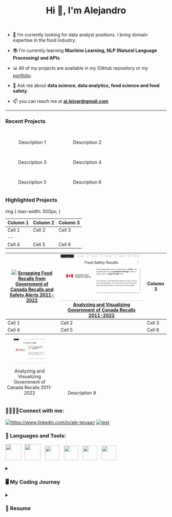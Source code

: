 <h1 align="center">Hi 👋, I'm Alejandro</h1>
<p>&nbsp;</p>

- 🏢 I’m currently looking for data analyst positions. I bring domain expertise in the food industry.

- 📚 I’m currently learning **Machine Learning, NLP (Natural Language Processing) and APIs**.

- 📊 All of my projects are available in my GitHub repository or my [portfolio](https://bit.ly/3NRN7pm).

- 💬 Ask me about **data science, data analytics, food science and food safety**.

- 📫 you can reach me at **aj.leivar@gmail.com**

---
<h3 align="left"> Recent Projects </h3>

<div align="center" style="display: inline-block; width: 33.33%;">
  <img src="image1.jpg" alt="">
  <p>Description 1</p>
</div>

<!-- Image 2 -->
<div align="center" style="display: inline-block; width: 33.33%;">
  <img src="image2.jpg" alt="">
  <p>Description 2</p>
</div>

<!-- Image 3 -->
<div align="center" style="display: inline-block; width: 33.33%;">
  <img src="image3.jpg" alt="">
  <p>Description 3</p>
</div>

<!-- Image 4 -->
<div align="center" style="display: inline-block; width: 33.33%;">
  <img src="image4.jpg" alt="">
  <p>Description 4</p>
</div>

<!-- Image 5 -->
<div align="center" style="display: inline-block; width: 33.33%;">
  <img src="image5.jpg" alt="">
  <p>Description 5</p>
</div>

<!-- Image 6 -->
<div align="center" style="display: inline-block; width: 33.33%;">
  <img src="image6.jpg" alt="">
  <p>Description 6</p>
</div>


<br>

<h3 align="left"> Highlighted Projects </h3>

img {
  max-width: 500px;
}

| Column 1 | Column 2 | Column 3 |
|----------|----------|----------|
| Cell 1   | Cell 2   | Cell 3   |
|--
| Cell 4   | Cell 5   | Cell 6   |

| ![](https://github.com/aleivaar94/images-projects/blob/master/extracting-recalls-links.gif) <a href="https://github.com/aleivaar94/Part-I-Part-II-Scrapping-Food-Recalls-from-Government-of-Canada-Recalls-and-Safety-Alerts">Scrapping Food Recalls from Government of Canada Recalls and Safety Alerts 2011-2022</a> | ![](https://github.com/aleivaar94/Part-III-Part-IV-Scrapping-Food-Recalls-from-Government-of-Canada-Recalls-and-Safety-Alerts/raw/master/Power-BI/CFIA-recalls-2022.gif) <a href="https://github.com/aleivaar94/Part-III-Part-IV-Scrapping-Food-Recalls-from-Government-of-Canada-Recalls-and-Safety-Alerts">Analyzing and Visualizing Government of Canada Recalls 2011-2022</a> | Column 3 |
|----------|----------|----------|
| Cell 1   | Cell 2   | Cell 3   |
| Cell 4   | Cell 5   | Cell 6   |


<!-- Image 2 -->
<div align="center" style="display: inline-block; width: 30%;">
  <img src="https://github.com/aleivaar94/Part-III-Part-IV-Scrapping-Food-Recalls-from-Government-of-Canada-Recalls-and-Safety-Alerts/raw/master/Power-BI/CFIA-recalls-2022.gif" height=75 width=100/>
  <p>Analyzing and Visualizing Government of Canada Recalls 2011-2022</p>
</div>

<!-- Image 9 -->
<div align="center" style="display: inline-block; width: 33.33%;">
  <img src="image9.jpg" alt="">
  <p>Description 9</p>
</div>

<br>

<h3 align="left"> 🫱🏼‍🫲🏽Connect with me:</h3>
<p align="left">
<a href="https://www.linkedin.com/in/ale-leivaar/" target="blank"><img align="center" src="https://raw.githubusercontent.com/rahuldkjain/github-profile-readme-generator/master/src/images/icons/Social/linked-in-alt.svg" alt="https://www.linkedin.com/in/ale-leivaar/" height="30" width="40" /></a>
<a href="https://stackoverflow.com/users/14294794/alejandro-l" target="blank"><img align="center" src="https://raw.githubusercontent.com/rahuldkjain/github-profile-readme-generator/master/src/images/icons/Social/stack-overflow.svg" alt="test" height="30" width="40" /></a>
</p>


<h3 align="left">🧰 Languages and Tools:</h3>
<p align="left"> 
<img align="left" width="50px" height="50px" style="padding-right:10px;" src="https://cdn.jsdelivr.net/gh/devicons/devicon/icons/python/python-original-wordmark.svg" /> 
<!-- <img width="50px" height="50px" style="padding-right:10px;" src="https://cdn.jsdelivr.net/gh/devicons/devicon/icons/pandas/pandas-original-wordmark.svg"/> -->
<img width="50px" height="50px" style="padding-right:10px;" src="https://upload.wikimedia.org/wikipedia/commons/0/05/Scikit_learn_logo_small.svg"/>
<!-- <img width="45px" height="45px" style="padding-right:10px;" src="https://seaborn.pydata.org/_images/logo-tall-lightbg.svg"/> -->
<img width="45px" height="45px" style="padding-right:10px;" src="https://www.vectorlogo.zone/logos/sqlite/sqlite-icon.svg"/>
<img width="45px" height="45px" style="padding-right:10px;" src="https://img.icons8.com/color/512/power-bi.png"/>
<img width="45px" height="45px" style="padding-right:10px;" src="https://img.icons8.com/color/512/tableau-software.png"/>
<img width="45px" height="45px" style="padding-right:10px;" src="https://img.icons8.com/color/512/microsoft-excel-2019.png"/>
</p>

<!-- if you want to add hyperlink to icon: -->
<!-- <a href="https://d3js.org/" target="_blank" rel="noreferrer"> <img src="https://cdn.jsdelivr.net/gh/devicons/devicon/icons/python/python-original-wordmark.svg" alt="d3js" width="40" height="40"/> </a>  -->




<details>
 <summary><h3>🖥️ My Coding Journey</h3></summary>
   I was introduced to SQL and advanced Excel when I was working as a quality engineer for IBM. There I realized the power a couple lines of code to solve business problems. As a naturally curious person and always looking to learn something new I stumbled upon Python, after searching other coding languages specifically for data analysis. Next thing you know, I was already applying Excel and Python to understand the data collected in my chemistry experiments while I did my masters research in food science at UBC.
   <br>
   <br>
   After graduating and working in quality and food safety I decided that a career where I could use data and some code to make better decisions was what I wanted. Although I remain passionate about the food industry.
   <br>
   <br>
   That brings me to today. I still am very curious and driven to learn the ins and outs to become a successful data scientist. Keep a look out as I will be uploading more data projects in my repo.

   Cheers!
</details>

<details>
 <summary><h3>📜 Resume</h3></summary>

<h3 align='center'><b>SKILLS</b></h3>

| BI Tools | Data Analysis | Databases | Other  |
|:-------------|:---------------:|:---------------:|:-----|
| Power BI, Tableau | Python, Excel   | SQL | SAP, MRPEasy  |

---

<h3 align='center'><b>EXPERIENCE</b></h3>
<br>

**INSIGHTS & ANALYTICS SPECIALIST |** *Spread'Em Kitchen* 
<br>
<small>Nov 2022 - Dec 2022</small>

Data analysis of food CPG (consumer packaged goods) sales and marketing
data to inform effective promotions and efficient distribution points.
Customer analytics to understand customer needs.

**Key Contributions:**

- Compiled a database of POS reports from 5 different CPG distributors, ensuring data quality and consistency.

**BUSINESS DEVELOPMENT COORDINATOR |** *Herbaland Naturals* 
<br>
<small>Apr 2022 - Jul 2022</small>

Project management of nutraceutical, candy, and snack private label
projects. Communication of customers business needs to key areas of the
business. Providing sales pitches and maintaining customer
relationships.

**QUALITY ASSURANCE TECHNICIAN /|** *The Very Good Food Co* 
<br>
<small>Feb 2021 - Feb 2022</small>

Monitoring and maintenance of the quality KPIs and the food safety
management system. Developed standard operating procedures (SOPs),
including change management process of raw materials. Led internal GMP
audits.

**Key Contributions:**

-   Created a system to log and analyse sanitation KPIs using Excel that
    demonstrated effective hygiene procedures to globally recognized
    third party food safety audit. Project in Portfolio.

**QUALITY ENGINEER |** *IBM* 
<br>
<small>Dec 2017 - Oct 2018</small>

Responsible for monitoring and reporting quality KPIs using data
analysis with Excel, SQL, and BI Cognos Analytics (BI Tool).

**Key Contributions:**

-   Reduced hard drive screw defects by 15%, which resulted in increased
    speed assembly and 110k+ annual savings related to waste.

---
<h3 align='center'><b>EDUCATION</b></h3>
<br>

**MSc FOOD SCIENCE \|** *University of British Columbia* - Canada
<br> 
<small>Jan 2019 - Oct 2020</small>

**BSc BIOTECHNOLOGY ENGINEERING \|** *Tec de Monterrey* - Mexico
<br> 
<small>Aug 2012 - May 2017</small>


---

<h3 align='center'><b>PROFESSIONAL DEVELOPMENT</b></h3>
<br>

**DATA SCIENTIST: MACHINE LEARNINING \|** *Codecademy*
<br> 
<small>2022</small>

**DATA SCIENTIST: NATURAL LANGUAGE PROCESSING \|** *Codecademy*
<br> 
<small>2022</small>

**DATA SCIENTIST: ANALYTICS SPECIALIST \|** *Codecademy*
<br> 
<small>2022</small>

**DATA ANALYST IN PYTHON \|** *Dataquest *
<br> 
<small>2020</small>
</details>
